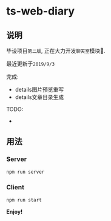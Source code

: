 # ts-web-diary

## 说明

毕设项目`第二版`,  正在大力开发`聊天室`模块🚧.

最近更新于`2019/9/3`

完成:

- details图片预览重写
- details文章目录生成

TODO:

- [ ](聊天室支持发送图片消息)

## 用法

### Server

```bash
npm run server
```

### Client

```bash
npm run start
```

**Enjoy!**